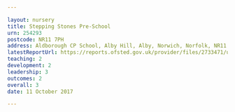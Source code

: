 ```yaml
---

layout: nursery
title: Stepping Stones Pre-School
urn: 254293
postcode: NR11 7PH
address: Aldborough CP School, Alby Hill, Alby, Norwich, Norfolk, NR11 7PH
latestReportUrl: https://reports.ofsted.gov.uk/provider/files/2733471/urn/254293.pdf
teaching: 2
development: 2
leadership: 3
outcomes: 2
overall: 3
date: 11 October 2017

---
```

